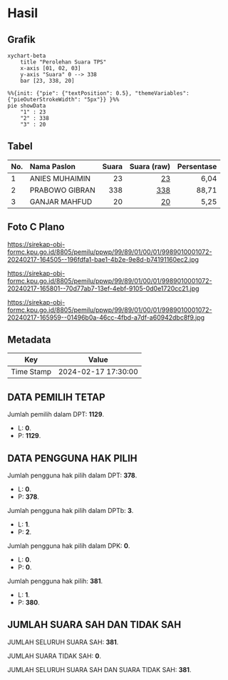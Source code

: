 # Hasil

## Grafik

```mermaid
xychart-beta
    title "Perolehan Suara TPS"
    x-axis [01, 02, 03]
    y-axis "Suara" 0 --> 338
    bar [23, 338, 20]
```

```mermaid
%%{init: {"pie": {"textPosition": 0.5}, "themeVariables": {"pieOuterStrokeWidth": "5px"}} }%%
pie showData
    "1" : 23
    "2" : 338
    "3" : 20
```

## Tabel

| No. | Nama Paslon    | Suara | Suara (raw) | Persentase |
|:--- |:-------------- | -----:| -----------:| ----------:|
| 1   | ANIES MUHAIMIN | 23    | [23][p-1]   | 6,04       |
| 2   | PRABOWO GIBRAN | 338   | [338][p-2]  | 88,71      |
| 3   | GANJAR MAHFUD  | 20    | [20][p-3]   | 5,25       |


[p-1]: https://github.com/gigit-pemilu/pemilu-2024-99-luar-negeri/blob/main/pilpres/hitung-suara/sub/99-luar-negeri/sub/89-penang-malaysia/sub/01-penang-malaysia/sub/0001-penang-malaysia/sub/072-ksk-057/sub/paslon-1.txt
[p-2]: https://github.com/gigit-pemilu/pemilu-2024-99-luar-negeri/blob/main/pilpres/hitung-suara/sub/99-luar-negeri/sub/89-penang-malaysia/sub/01-penang-malaysia/sub/0001-penang-malaysia/sub/072-ksk-057/sub/paslon-2.txt
[p-3]: https://github.com/gigit-pemilu/pemilu-2024-99-luar-negeri/blob/main/pilpres/hitung-suara/sub/99-luar-negeri/sub/89-penang-malaysia/sub/01-penang-malaysia/sub/0001-penang-malaysia/sub/072-ksk-057/sub/paslon-3.txt

## Foto C Plano

https://sirekap-obj-formc.kpu.go.id/8805/pemilu/ppwp/99/89/01/00/01/9989010001072-20240217-164505--196fdfa1-bae1-4b2e-9e8d-b74191160ec2.jpg

https://sirekap-obj-formc.kpu.go.id/8805/pemilu/ppwp/99/89/01/00/01/9989010001072-20240217-165801--70d77ab7-13ef-4ebf-9105-0d0e1720cc21.jpg

https://sirekap-obj-formc.kpu.go.id/8805/pemilu/ppwp/99/89/01/00/01/9989010001072-20240217-165959--01496b0a-46cc-4fbd-a7df-a60942dbc8f9.jpg


## Metadata

| Key        | Value               |
| ---------- | ------------------- |
| Time Stamp | 2024-02-17 17:30:00 |


## DATA PEMILIH TETAP

Jumlah pemilih dalam DPT: **1129**.
 * L: **0**.
 * P: **1129**.

## DATA PENGGUNA HAK PILIH

Jumlah pengguna hak pilih dalam DPT: **378**.
 * L: **0**.
 * P: **378**.

Jumlah pengguna hak pilih dalam DPTb: **3**.
 * L: **1**.
 * P: **2**.

Jumlah pengguna hak pilih dalam DPK: **0**.
 * L: **0**.
 * P: **0**.

Jumlah pengguna hak pilih: **381**.
 * L: **1**.
 * P: **380**.

## JUMLAH SUARA SAH DAN TIDAK SAH

JUMLAH SELURUH SUARA SAH: **381**.

JUMLAH SUARA TIDAK SAH: **0**.

JUMLAH SELURUH SUARA SAH DAN SUARA TIDAK SAH: **381**.


